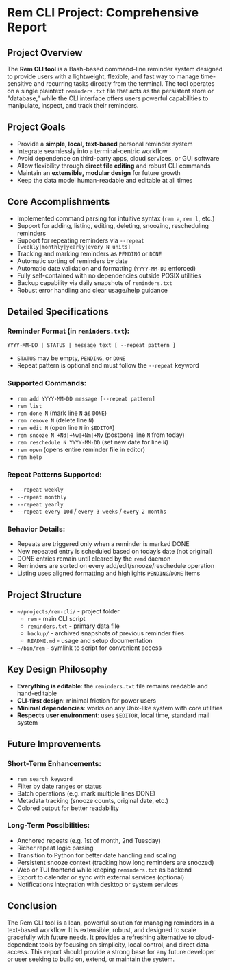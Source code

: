 # Rem CLI Project: Comprehensive Report

## Project Overview

The **Rem CLI tool** is a Bash-based command-line reminder system designed to provide users with a lightweight, flexible, and fast way to manage time-sensitive and recurring tasks directly from the terminal. The tool operates on a single plaintext `reminders.txt` file that acts as the persistent store or "database," while the CLI interface offers users powerful capabilities to manipulate, inspect, and track their reminders.

## Project Goals

- Provide a **simple, local, text-based** personal reminder system
- Integrate seamlessly into a terminal-centric workflow
- Avoid dependence on third-party apps, cloud services, or GUI software
- Allow flexibility through **direct file editing** and robust CLI commands
- Maintain an **extensible, modular design** for future growth
- Keep the data model human-readable and editable at all times

## Core Accomplishments

- Implemented command parsing for intuitive syntax (`rem a`, `rem l`, etc.)
- Support for adding, listing, editing, deleting, snoozing, rescheduling reminders
- Support for repeating reminders via `--repeat [weekly|monthly|yearly|every N units]`
- Tracking and marking reminders as `PENDING` or `DONE`
- Automatic sorting of reminders by date
- Automatic date validation and formatting (`YYYY-MM-DD` enforced)
- Fully self-contained with no dependencies outside POSIX utilities
- Backup capability via daily snapshots of `reminders.txt`
- Robust error handling and clear usage/help guidance

## Detailed Specifications

### Reminder Format (in `reminders.txt`):

```
YYYY-MM-DD | STATUS | message text [ --repeat pattern ]
```

- `STATUS` may be empty, `PENDING`, or `DONE`
- Repeat pattern is optional and must follow the `--repeat` keyword

### Supported Commands:

- `rem add YYYY-MM-DD message [--repeat pattern]`
- `rem list`
- `rem done N` (mark line `N` as `DONE`)
- `rem remove N` (delete line `N`)
- `rem edit N` (open line `N` in `$EDITOR`)
- `rem snooze N +Nd|+Nw|+Nm|+Ny` (postpone line `N` from today)
- `rem reschedule N YYYY-MM-DD` (set new date for line `N`)
- `rem open` (opens entire reminder file in editor)
- `rem help`

### Repeat Patterns Supported:

- `--repeat weekly`
- `--repeat monthly`
- `--repeat yearly`
- `--repeat every 10d` / `every 3 weeks` / `every 2 months`

### Behavior Details:

- Repeats are triggered only when a reminder is marked DONE
- New repeated entry is scheduled based on today’s date (not original)
- DONE entries remain until cleared by the `remd` daemon
- Reminders are sorted on every add/edit/snooze/reschedule operation
- Listing uses aligned formatting and highlights `PENDING`/`DONE` items

## Project Structure

- `~/projects/rem-cli/` - project folder
  - `rem` - main CLI script
  - `reminders.txt` - primary data file
  - `backup/` - archived snapshots of previous reminder files
  - `README.md` - usage and setup documentation
- `~/bin/rem` - symlink to script for convenient access

## Key Design Philosophy

- **Everything is editable**: the `reminders.txt` file remains readable and hand-editable
- **CLI-first design**: minimal friction for power users
- **Minimal dependencies**: works on any Unix-like system with core utilities
- **Respects user environment**: uses `$EDITOR`, local time, standard mail system

## Future Improvements

### Short-Term Enhancements:

- `rem search keyword`
- Filter by date ranges or status
- Batch operations (e.g. mark multiple lines DONE)
- Metadata tracking (snooze counts, original date, etc.)
- Colored output for better readability

### Long-Term Possibilities:

- Anchored repeats (e.g. 1st of month, 2nd Tuesday)
- Richer repeat logic parsing
- Transition to Python for better date handling and scaling
- Persistent snooze context (tracking how long reminders are snoozed)
- Web or TUI frontend while keeping `reminders.txt` as backend
- Export to calendar or sync with external services (optional)
- Notifications integration with desktop or system services

## Conclusion

The Rem CLI tool is a lean, powerful solution for managing reminders in a text-based workflow. It is extensible, robust, and designed to scale gracefully with future needs. It provides a refreshing alternative to cloud-dependent tools by focusing on simplicity, local control, and direct data access. This report should provide a strong base for any future developer or user seeking to build on, extend, or maintain the system.

